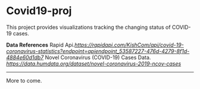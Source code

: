 # Covid19-proj

This project provides visualizations tracking the changing status of COVID-19 cases. 

**Data References**
Rapid Api.*https://rapidapi.com/KishCom/api/covid-19-coronavirus-statistics?endpoint=apiendpoint_53587227-476d-4279-8f1d-4884e60d1db7*
Novel Coronavirus (COVID-19) Cases Data. *https://data.humdata.org/dataset/novel-coronavirus-2019-ncov-cases*

<hr>


More to come.
